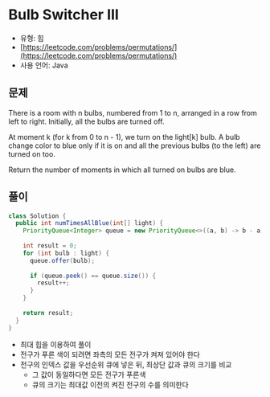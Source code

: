 Bulb Switcher III
========

- 유형: 힙
- [https://leetcode.com/problems/permutations/](https://leetcode.com/problems/permutations/)
- 사용 언어: Java


## 문제

There is a room with n bulbs, numbered from 1 to n, arranged in a row from left to right. Initially, all the bulbs are turned off.

At moment k (for k from 0 to n - 1), we turn on the light[k] bulb. A bulb change color to blue only if it is on and all the previous bulbs (to the left) are turned on too.

Return the number of moments in which all turned on bulbs are blue.


## 풀이

```java
class Solution {
  public int numTimesAllBlue(int[] light) {
    PriorityQueue<Integer> queue = new PriorityQueue<>((a, b) -> b - a);
    
    int result = 0;
    for (int bulb : light) {
      queue.offer(bulb);
      
      if (queue.peek() == queue.size()) {
        result++;
      }
    }
    
    return result;
  }
}
```

- 최대 힙을 이용하여 풀이
- 전구가 푸른 색이 되려면 좌측의 모든 전구가 켜져 있어야 한다
- 전구의 인덱스 값을 우선순위 큐에 넣은 뒤, 최상단 값과 큐의 크기를 비교
  - 그 값이 동일하다면 모든 전구가 푸른색
  - 큐의 크기는 최대값 이전의 켜진 전구의 수를 의미한다
  